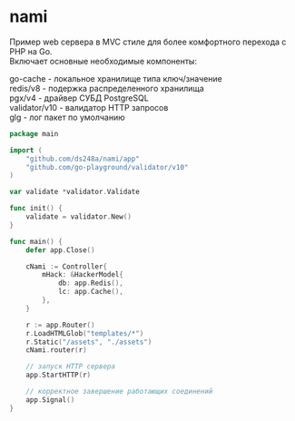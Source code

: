 # nami

Пример web сервера в MVC стиле для более комфортного перехода с PHP на Go.  
Включает основные необходимые компоненты:

go-cache - локальное хранилище типа ключ/значение  
redis/v8 - подержка распределенного хранилища  
pgx/v4 - драйвер СУБД PostgreSQL  
validator/v10 - валидатор HTTP запросов  
glg - лог пакет по умолчанию  


```go
package main

import (
	"github.com/ds248a/nami/app"
	"github.com/go-playground/validator/v10"
)

var validate *validator.Validate

func init() {
	validate = validator.New()
}

func main() {
	defer app.Close()

	cNami := Controller{
		mHack: &HackerModel{
			db: app.Redis(),
			lc: app.Cache(),
		},
	}

	r := app.Router()
	r.LoadHTMLGlob("templates/*")
	r.Static("/assets", "./assets")
	cNami.router(r)

	// запуск HTTP сервера
	app.StartHTTP(r)

	// корректное завершение работающих соединений
	app.Signal()
}
```